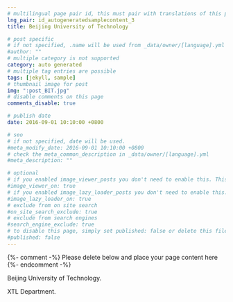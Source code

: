 ```yaml
---
# multilingual page pair id, this must pair with translations of this page. (This name must be unique)
lng_pair: id_autogeneratedsamplecontent_3
title: Beijing University of Technology

# post specific
# if not specified, .name will be used from _data/owner/[language].yml
#author: ""
# multiple category is not supported
category: auto generated
# multiple tag entries are possible
tags: [jekyll, sample]
# thumbnail image for post
img: ":post_BIT.jpg"
# disable comments on this page
comments_disable: true

# publish date
date: 2016-09-01 10:10:00 +0800

# seo
# if not specified, date will be used.
#meta_modify_date: 2016-09-01 10:10:00 +0800
# check the meta_common_description in _data/owner/[language].yml
#meta_description: ""

# optional
# if you enabled image_viewer_posts you don't need to enable this. This is only if image_viewer_posts = false
#image_viewer_on: true
# if you enabled image_lazy_loader_posts you don't need to enable this. This is only if image_lazy_loader_posts = false
#image_lazy_loader_on: true
# exclude from on site search
#on_site_search_exclude: true
# exclude from search engines
#search_engine_exclude: true
# to disable this page, simply set published: false or delete this file
#published: false
---
```


{%- comment -%} Please delete below and place your page content here {%- endcomment -%}

Beijing University of Technology.

XTL Department.
